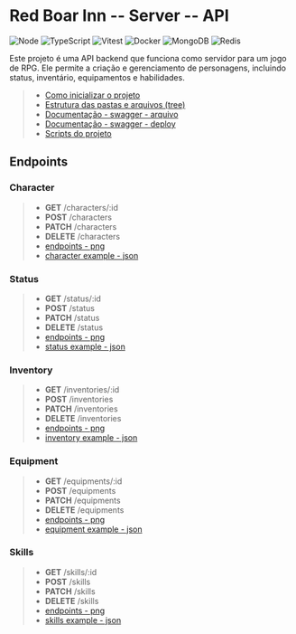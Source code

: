 # Red Boar Inn -- Server -- API

![Node](https://img.shields.io/badge/Node.JS-white?style=for-the-badge&logo=node.js&logoColor=black)
![TypeScript](https://img.shields.io/badge/TypeScript-white?style=for-the-badge&logo=TypeScript&logoColor=black)
![Vitest](https://img.shields.io/badge/Vitest-white?style=for-the-badge&logo=Vitest&logoColor=black)
![Docker](https://img.shields.io/badge/Docker-white?style=for-the-badge&logo=Docker&logoColor=black)
![MongoDB](https://img.shields.io/badge/MongoDB-white?style=for-the-badge&logo=Mongodb&logoColor=black)
![Redis](https://img.shields.io/badge/Redis-white?style=for-the-badge&logo=Redis&logoColor=black)

Este projeto é uma API backend que funciona como servidor para um jogo de RPG. Ele permite a criação e gerenciamento de personagens, incluindo status, inventário, equipamentos e habilidades.

> -   [Como inicializar o projeto](START.md)
> -   [Estrutura das pastas e arquivos (tree)](STRUCTURE.md)
> -   [Documentação - swagger - arquivo](../swagger.json)
> -   [Documentação - swagger - deploy](https://rbi-server-node-api.onrender.com/docs/)
> -   [Scripts do projeto](../scripts/)

## Endpoints

### Character

> -   **GET** /characters/:id
> -   **POST** /characters
> -   **PATCH** /characters
> -   **DELETE** /characters
> -   [endpoints - png](endpoints/character.png)
> -   [character example - json](../examples/character.data.mock.json)

### Status

> -   **GET** /status/:id
> -   **POST** /status
> -   **PATCH** /status
> -   **DELETE** /status
> -   [endpoints - png](endpoints/status.png)
> -   [status example - json](../examples/status.data.mock.json)

### Inventory

> -   **GET** /inventories/:id
> -   **POST** /inventories
> -   **PATCH** /inventories
> -   **DELETE** /inventories
> -   [endpoints - png](endpoints/inventory.png)
> -   [inventory example - json](../examples/inventory.data.mock.json)

### Equipment

> -   **GET** /equipments/:id
> -   **POST** /equipments
> -   **PATCH** /equipments
> -   **DELETE** /equipments
> -   [endpoints - png](endpoints/equipment.png)
> -   [equipment example - json](../examples/equipment.data.mock.json)

### Skills

> -   **GET** /skills/:id
> -   **POST** /skills
> -   **PATCH** /skills
> -   **DELETE** /skills
> -   [endpoints - png](endpoints/skills.png)
> -   [skills example - json](../examples/skills.data.mock.json)
